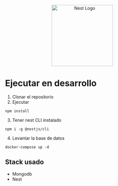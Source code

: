 <p align="center">
  <a href="http://nestjs.com/" target="blank"><img src="https://nestjs.com/img/logo-small.svg" width="200" alt="Nest Logo" /></a>
</p>

# Ejecutar en desarrollo
1. Clonar el repositorio
2. Ejecutar
```
npm install
```
3. Tener nest CLI instalado
```
npm i -g @nestjs/cli
```

4. Levantar la base de datos 
```
docker-compose up -d
``` 

## Stack usado
* Mongodb
* Nest 